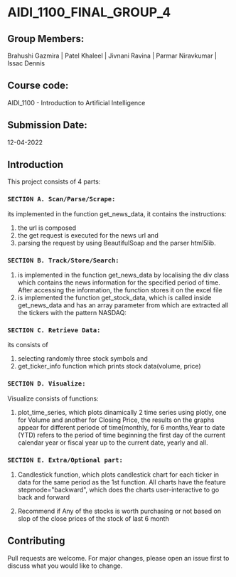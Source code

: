 # AIDI_1100_FINAL_GROUP_4


## Group Members:

Brahushi Gazmira | Patel Khaleel | Jivnani Ravina | Parmar Niravkumar | Issac Dennis

## Course code: 
AIDI_1100 - Introduction to Artificial Intelligence 

## Submission Date:
12-04-2022


## Introduction

This project consists of 4 parts:

### `SECTION A. Scan/Parse/Scrape:` 
its implemented in the function get_news_data, it contains the instructions: 
1. the url is composed 
2. the get request is executed for the news url and 
3. parsing the request by using BeautifulSoap and the parser html5lib.


### `SECTION B. Track/Store/Search:` 
1. is implemented in the function get_news_data by localising the div class which contains the news information for the specified period of time. After accessing the information, the function stores it on the excel file 
2. is implemented the function get_stock_data, which is called inside get_news_data and has an array parameter from which are extracted all the tickers with the pattern NASDAQ:


### `SECTION C. Retrieve Data:` 
its consists of 
1. selecting randomly three stock symbols and 
2. get_ticker_info function which prints stock data(volume, price)


### `SECTION D. Visualize:`
Visualize consists of functions: 
1. plot_time_series, which plots dinamically 2 time series using plotly, one for Volume and another for Closing Price, the results on the graphs appear for different periode of time(monthly, for 6 months,Year to date (YTD) refers to the period of time beginning the first day of the current calendar year or fiscal year up to the current date, yearly and all.

### `SECTION E. Extra/Optional part:`

1. Candlestick function, which plots candlestick chart for each ticker in data for the same period as the 1st function. All charts have the feature stepmode="backward", which does the charts user-interactive to go back and forward

2. Recommend if Any of the stocks is worth purchasing or not based on slop of the close prices of the stock of last 6 month

## Contributing
Pull requests are welcome. For major changes, please open an issue first to discuss what you would like to change.
